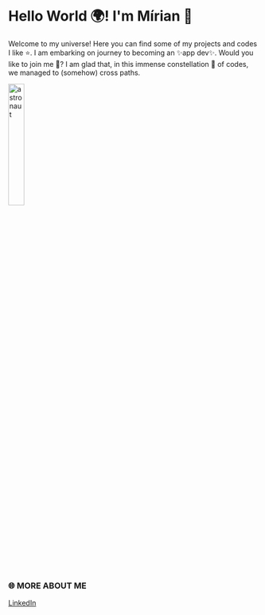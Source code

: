 # Hello World 🌍! I'm Mírian 💚

Welcome to my universe! Here you can find some of my projects and codes I like ⭐. I am embarking on journey to becoming an ✨app dev✨. Would you like to join me 🚀? I am glad that, in this immense constellation 🌌 of codes, we managed to (somehow) cross paths.

<p style="align: center;">
  <img src="https://media.giphy.com/media/DwppxXGiaP5LMErFCC/giphy.gif" width="25%" height="25%" alt="astronaut"/>
</p>

### 🌐 MORE ABOUT ME 

<a href="https://www.linkedin.com/in/mirianfonkam/" target="_blank" >
  LinkedIn
</a>

<!-- star projects
**mirianfonkam/MirianFonkam** is a ✨ _special_ ✨ repository because its `README.md` (this file) appears on your GitHub profile.

Here are some ideas to get you started:
<img src="https://media.giphy.com/media/DwppxXGiaP5LMErFCC/giphy.gif" width="480" height="480">

- 🔭 I’m currently working on ...
- 🌱 I’m currently learning ...
- 👯 I’m looking to collaborate on ...
- 🤔 I’m looking for help with ...
- 💬 Ask me about ...
- 📫 How to reach me: ...
- 😄 Pronouns: ...
- ⚡ Fun fact: ...
-->
